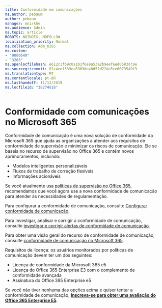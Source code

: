 ```yaml
---
title: Conformidade em comunicações
ms.author: pebaum
author: pebaum
manager: mnirkhe
ms.audience: Admin
ms.topic: article
ROBOTS: NOINDEX, NOFOLLOW
localization_priority: Normal
ms.collection: Adm_O365
ms.custom:
- "9000549"
- "3208"
ms.openlocfilehash: e612c1fb9c0a1b1f6e9a53a2b9eefeed0583dc9e
ms.sourcegitcommit: 01c4ee1339ea5303de48d51d22da5ce6073549f3
ms.translationtype: MT
ms.contentlocale: pt-BR
ms.lasthandoff: 11/12/2019
ms.locfileid: "38274818"
---
```

# <a name="communication-compliance-in-microsoft-365"></a>Conformidade com comunicações no Microsoft 365

Conformidade de comunicação é uma nova solução de conformidade da Microsoft 365 que ajuda as organizações a atender aos requisitos de conformidade de supervisão e minimizar os riscos de comunicação. Ele se baseia no recurso de supervisão no Office 365 e contém novos aprimoramentos, incluindo:

- Modelos inteligentes personalizáveis
- Fluxos de trabalho de correção flexíveis
- Informações acionáveis

Se você atualmente usa [políticas de supervisão no Office 365](https://docs.microsoft.com/microsoft-365/compliance/supervision-policies), recomendamos que você agora use a nova conformidade de comunicação para atender às necessidades de regulamentação.

Para configurar a conformidade de comunicação, consulte [Configurar conformidade de comunicação](https://docs.microsoft.com/microsoft-365/compliance/communication-compliance-configure).

Para investigar, analisar e corrigir a conformidade de comunicação, consulte [investigar e corrigir alertas de conformidade de comunicação](https://docs.microsoft.com/microsoft-365/compliance/communication-compliance-investigate-remediate).

Para obter uma visão geral do recurso de conformidade de comunicação, consulte [conformidade de comunicação no Microsoft 365](https://docs.microsoft.com/microsoft-365/compliance/communication-compliance).

Requisitos de licença: os usuários monitorados por políticas de comunicação devem ter um dos seguintes:

- Licença de conformidade da Microsoft 365 e5
- Licença do Office 365 Enterprise E3 com o complemento de conformidade avançada
- Assinatura do Office 365 Enterprise e5

Se você não tiver nenhuma das opções acima e quiser tentar a conformidade de comunicação, **[Inscreva-se para obter uma avaliação do Office 365 Enterprise E5](https://go.microsoft.com/fwlink/p/?LinkID=698279)**.